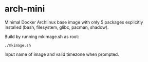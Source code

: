 arch-mini
=========

Minimal Docker Archlinux base image with only 5 packages explicitly installed (bash, filesystem, glibc, pacman, shadow).

Build by running mkimage.sh as root:

	./mkimage.sh

Input name of image and valid timezone when prompted.
